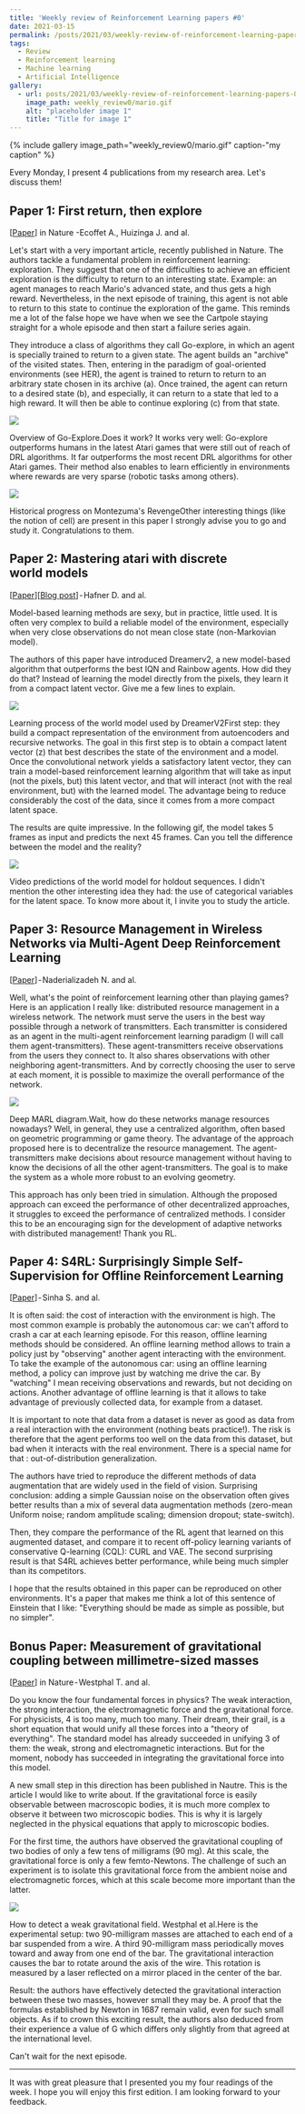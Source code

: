 ```yaml
---
title: 'Weekly review of Reinforcement Learning papers #0'
date: 2021-03-15
permalink: /posts/2021/03/weekly-review-of-reinforcement-learning-papers-0/
tags:
  - Review
  - Reinforcement learning
  - Machine learning
  - Artificial Intelligence
gallery:
  - url: posts/2021/03/weekly-review-of-reinforcement-learning-papers-0/
    image_path: weekly_review0/mario.gif
    alt: "placeholder image 1"
    title: "Title for image 1"
---
```


<!-- ![](/images/weekly_review0/mario.gif) -->
{% include gallery image_path="weekly_review0/mario.gif" caption-"my caption" %}

Every Monday, I present 4 publications from my research area. Let's discuss them!

## Paper 1: First return, then explore

[[Paper](https://www.nature.com/articles/s41586-020-03157-9)] in Nature -Ecoffet A., Huizinga J. and al.

Let's start with a very important article, recently published in Nature. The authors tackle a fundamental problem in reinforcement learning: exploration.
They suggest that one of the difficulties to achieve an efficient exploration is the difficulty to return to an interesting state. Example: an agent manages to reach Mario's advanced state, and thus gets a high reward. Nevertheless, in the next episode of training, this agent is not able to return to this state to continue the exploration of the game. This reminds me a lot of the false hope we have when we see the Cartpole staying straight for a whole episode and then start a failure series again.

They introduce a class of algorithms they call Go-explore, in which an agent is specially trained to return to a given state. The agent builds an "archive" of the visited states. Then, entering in the paradigm of goal-oriented environments (see HER), the agent is trained to return to return to an arbitrary state chosen in its archive (a). Once trained, the agent can return to a desired state (b), and especially, it can return to a state that led to a high reward. It will then be able to continue exploring (c) from that state.

![](/images/weekly_review0/paper1_1.png)

Overview of Go-Explore.Does it work? It works very well: Go-explore outperforms humans in the latest Atari games that were still out of reach of DRL algorithms. It far outperforms the most recent DRL algorithms for other Atari games. Their method also enables to learn efficiently in environments where rewards are very sparse (robotic tasks among others).

![](/images/weekly_review0/paper1_2.png)

Historical progress on Montezuma's RevengeOther interesting things (like the notion of cell) are present in this paper I strongly advise you to go and study it. Congratulations to them.

## Paper 2: Mastering atari with discrete world models

[[Paper](https://arxiv.org/abs/2010.02193)][[Blog post](https://ai.googleblog.com/2021/02/mastering-atari-with-discrete-world.html)] - Hafner D. and al.

Model-based learning methods are sexy, but in practice, little used. It is often very complex to build a reliable model of the environment, especially when very close observations do not mean close state (non-Markovian model).

The authors of this paper have introduced Dreamerv2, a new model-based algorithm that outperforms the best IQN and Rainbow agents. How did they do that? Instead of learning the model directly from the pixels, they learn it from a compact latent vector. Give me a few lines to explain.

![](/images/weekly_review0/paper2_1.png)

Learning process of the world model used by DreamerV2First step: they build a compact representation of the environment from autoencoders and recursive networks. The goal in this first step is to obtain a compact latent vector (z) that best describes the state of the environment and a model. Once the convolutional network yields a satisfactory latent vector, they can train a model-based reinforcement learning algorithm that will take as input (not the pixels, but) this latent vector, and that will interact (not with the real environment, but) with the learned model. The advantage being to reduce considerably the cost of the data, since it comes from a more compact latent space.

The results are quite impressive. In the following gif, the model takes 5 frames as input and predicts the next 45 frames. Can you tell the difference between the model and the reality?

![](/images/weekly_review0/paper1_2.png)

Video predictions of the world model for holdout sequences. I didn't mention the other interesting idea they had: the use of categorical variables for the latent space. To know more about it, I invite you to study the article.

## Paper 3: Resource Management in Wireless Networks via Multi-Agent Deep Reinforcement Learning

[[Paper](https://ieeexplore.ieee.org/abstract/document/9329087?casa_token=DdBIAwlfaRkAAAAA:UZ-ibcsBNKba8WFr5O8Vupss1BCNSJ5It9knYx9IP7sTDw0gq6aUwTgATdtwprINx2aU0dAmn7mx4g)] - Naderializadeh N. and al.

Well, what's the point of reinforcement learning other than playing games? Here is an application I really like: distributed resource management in a wireless network. The network must serve the users in the best way possible through a network of transmitters. Each transmitter is considered as an agent in the multi-agent reinforcement learning paradigm  (I will call them agent-transmitters). These agent-transmitters receive observations from the users they connect to. It also shares observations with other neighboring agent-transmitters. And by correctly choosing the user to serve at each moment, it is possible to maximize the overall performance of the network.

![](/images/weekly_review0/paper3_1.png)

Deep MARL diagram.Wait, how do these networks manage resources nowadays? Well, in general, they use a centralized algorithm, often based on geometric programming or game theory. The advantage of the approach proposed here is to decentralize the  resource management. The agent-transmitters make decisions about resource management without having to know the decisions of all the other agent-transmitters. The goal is to make the system as a whole more robust to an evolving geometry.

This approach has only been tried in simulation. Although the proposed approach can exceed the performance of other decentralized approaches, it struggles to exceed the performance of centralized methods. I consider this to be an encouraging sign for the development of adaptive networks with distributed management! Thank you RL.

## Paper 4: S4RL: Surprisingly Simple Self-Supervision for Offline Reinforcement Learning

[[Paper](https://arxiv.org/abs/2103.06326)] - Sinha S. and al.

It is often said: the cost of interaction with the environment is high. The most common example is probably the autonomous car: we can't afford to crash a car at each learning episode. For this reason, offline learning methods should be considered. An offline learning method allows to train a policy just by "observing" another agent interacting with the environment. To take the example of the autonomous car: using an offline learning method, a policy can improve just by watching me drive the car. By "watching" I mean receiving observations and rewards, but not deciding on actions. Another advantage of offline learning is that it allows to take advantage of previously collected data, for example from a dataset.

It is important to note that data from a dataset is never as good as data from a real interaction with the environment (nothing beats practice!). The risk is therefore that the agent performs too well on the data from this dataset, but bad when it interacts with the real environment. There is a special name for that : out-of-distribution generalization.

The authors have tried to reproduce the different methods of data augmentation that are widely used in the field of vision. Surprising conclusion: adding a simple Gaussian noise on the observation often gives better results than a mix of several data augmentation methods (zero-mean Uniform noise; random amplitude scaling; dimension dropout; state-switch).

Then, they compare the performance of the RL agent that learned on this augmented dataset, and compare it to recent off-policy learning variants of conservative Q-learning (CQL): CURL and VAE. The second surprising result is that S4RL achieves better performance, while being much simpler than its competitors.

I hope that the results obtained in this paper can be reproduced on other environments. It's a paper that makes me think a lot of this sentence of Einstein that I like: "Everything should be made as simple as possible, but no simpler".

## Bonus Paper: Measurement of gravitational coupling between millimetre-sized masses

[[Paper](https://www.nature.com/articles/s41586-021-03250-7)] in Nature - Westphal T. and al.

Do you know the four fundamental forces in physics? The weak interaction, the strong interaction, the electromagnetic force and the gravitational force. For physicists, 4 is too many, much too many. Their dream, their grail, is a short equation that would unify all these forces into a "theory of everything". The standard model has already succeeded in unifying 3 of them: the weak, strong and electromagnetic interactions. But for the moment, nobody has succeeded in integrating the gravitational force into this model.

A new small step in this direction has been published in Nautre. This is the article I would like to write about.
If the gravitational force is easily observable between macroscopic bodies, it is much more complex to observe it between two microscopic bodies. This is why it is largely neglected in the physical equations that apply to microscopic bodies.

For the first time, the authors have observed the gravitational coupling of two bodies of only a few tens of milligrams (90 mg). At this scale, the gravitational force is only a few femto-Newtons. The challenge of such an experiment is to isolate this gravitational force from the ambient noise and electromagnetic forces, which at this scale become more important than the latter.

![](/images/weekly_review0/paper4_1.png)

How to detect a weak gravitational field. Westphal et al.Here is the experimental setup: two 90-milligram masses are attached to each end of a bar suspended from a wire. A third 90-milligram mass periodically moves toward and away from one end of the bar. The gravitational interaction causes the bar to rotate around the axis of the wire. This rotation is measured by a laser reflected on a mirror placed in the center of the bar.

Result: the authors have effectively detected the gravitational interaction between these two masses, however small they may be. A proof that the formulas established by Newton in 1687 remain valid, even for such small objects.
As if to crown this exciting result, the authors also deduced from their experience a value of G which differs only slightly from that agreed at the international level.

Can't wait for the next episode.

---

It was with great pleasure that I presented you my four readings of the week. I hope you will enjoy this first edition. I am looking forward to your feedback.

